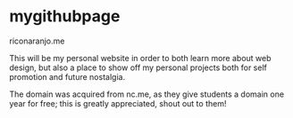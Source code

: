 # mygithubpage

<href>riconaranjo.me</href>

This will be my personal website in order to both learn more about web design, but also a place to show off my personal projects both for self promotion and future nostalgia.

The domain was acquired from nc.me, as they give students a domain one year for free; this is greatly appreciated, shout out to them!
